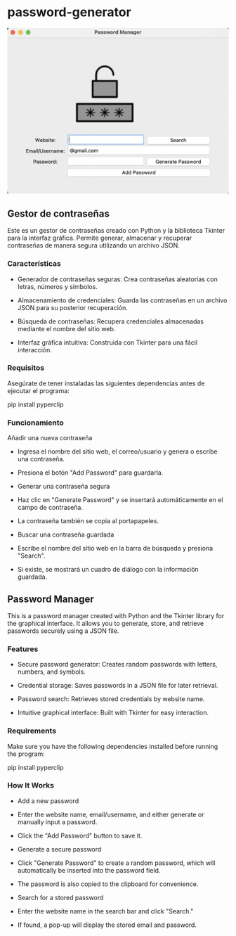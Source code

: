 # password-generator
![Password manager](pass_manager.png)

## Gestor de contraseñas

Este es un gestor de contraseñas creado con Python y la biblioteca Tkinter para la interfaz gráfica. Permite generar, almacenar y recuperar contraseñas de manera segura utilizando un archivo JSON.

### Características

- Generador de contraseñas seguras: Crea contraseñas aleatorias con letras, números y símbolos.

- Almacenamiento de credenciales: Guarda las contraseñas en un archivo JSON para su posterior recuperación.

- Búsqueda de contraseñas: Recupera credenciales almacenadas mediante el nombre del sitio web.

- Interfaz gráfica intuitiva: Construida con Tkinter para una fácil interacción.

### Requisitos

Asegúrate de tener instaladas las siguientes dependencias antes de ejecutar el programa:

pip install pyperclip


### Funcionamiento

Añadir una nueva contraseña

- Ingresa el nombre del sitio web, el correo/usuario y genera o escribe una contraseña.

- Presiona el botón "Add Password" para guardarla.

- Generar una contraseña segura

- Haz clic en "Generate Password" y se insertará automáticamente en el campo de contraseña.

- La contraseña también se copia al portapapeles.

- Buscar una contraseña guardada

- Escribe el nombre del sitio web en la barra de búsqueda y presiona "Search".

- Si existe, se mostrará un cuadro de diálogo con la información guardada.

## Password Manager

This is a password manager created with Python and the Tkinter library for the graphical interface. It allows you to generate, store, and retrieve passwords securely using a JSON file.

### Features

- Secure password generator: Creates random passwords with letters, numbers, and symbols.

- Credential storage: Saves passwords in a JSON file for later retrieval.

- Password search: Retrieves stored credentials by website name.

- Intuitive graphical interface: Built with Tkinter for easy interaction.

### Requirements

Make sure you have the following dependencies installed before running the program:

pip install pyperclip

### How It Works

- Add a new password

- Enter the website name, email/username, and either generate or manually input a password.

- Click the "Add Password" button to save it.

- Generate a secure password

- Click "Generate Password" to create a random password, which will automatically be inserted into the password field.

- The password is also copied to the clipboard for convenience.

- Search for a stored password

- Enter the website name in the search bar and click "Search."

- If found, a pop-up will display the stored email and password.

